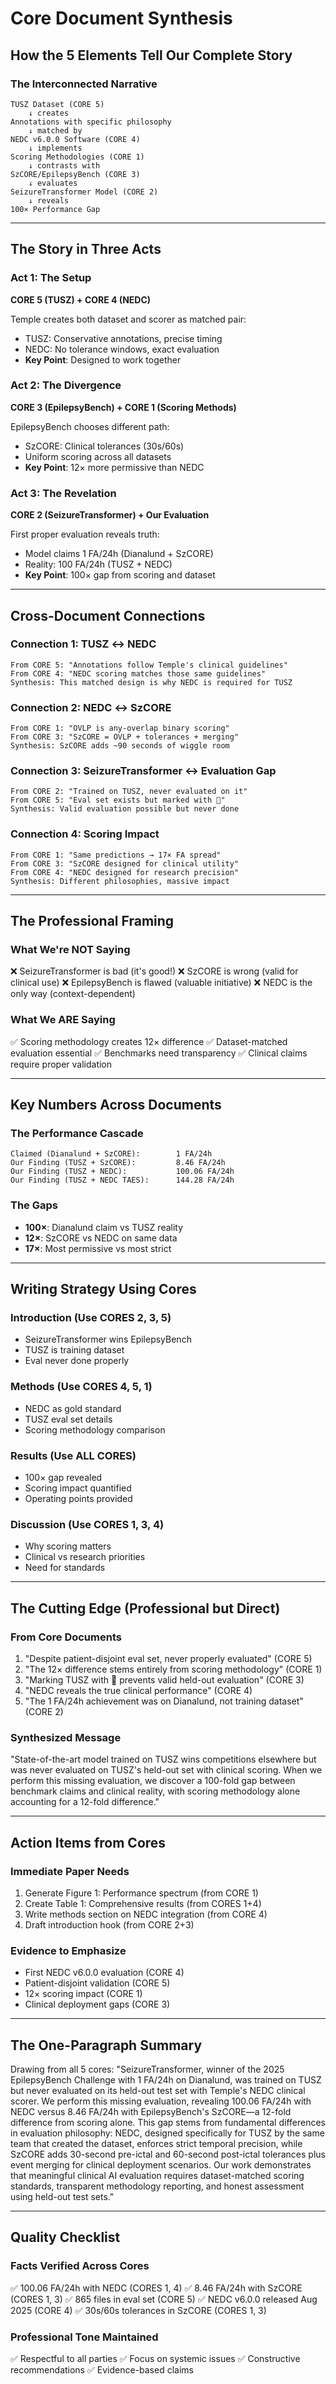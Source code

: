 # Core Document Synthesis
## How the 5 Elements Tell Our Complete Story

### The Interconnected Narrative

```
TUSZ Dataset (CORE 5)
    ↓ creates
Annotations with specific philosophy
    ↓ matched by
NEDC v6.0.0 Software (CORE 4)
    ↓ implements
Scoring Methodologies (CORE 1)
    ↓ contrasts with
SzCORE/EpilepsyBench (CORE 3)
    ↓ evaluates
SeizureTransformer Model (CORE 2)
    ↓ reveals
100× Performance Gap
```

---

## The Story in Three Acts

### Act 1: The Setup
**CORE 5 (TUSZ) + CORE 4 (NEDC)**

Temple creates both dataset and scorer as matched pair:
- TUSZ: Conservative annotations, precise timing
- NEDC: No tolerance windows, exact evaluation
- **Key Point**: Designed to work together

### Act 2: The Divergence
**CORE 3 (EpilepsyBench) + CORE 1 (Scoring Methods)**

EpilepsyBench chooses different path:
- SzCORE: Clinical tolerances (30s/60s)
- Uniform scoring across all datasets
- **Key Point**: 12× more permissive than NEDC

### Act 3: The Revelation
**CORE 2 (SeizureTransformer) + Our Evaluation**

First proper evaluation reveals truth:
- Model claims 1 FA/24h (Dianalund + SzCORE)
- Reality: 100 FA/24h (TUSZ + NEDC)
- **Key Point**: 100× gap from scoring and dataset

---

## Cross-Document Connections

### Connection 1: TUSZ ↔ NEDC
```
From CORE 5: "Annotations follow Temple's clinical guidelines"
From CORE 4: "NEDC scoring matches those same guidelines"
Synthesis: This matched design is why NEDC is required for TUSZ
```

### Connection 2: NEDC ↔ SzCORE
```
From CORE 1: "OVLP is any-overlap binary scoring"
From CORE 3: "SzCORE = OVLP + tolerances + merging"
Synthesis: SzCORE adds ~90 seconds of wiggle room
```

### Connection 3: SeizureTransformer ↔ Evaluation Gap
```
From CORE 2: "Trained on TUSZ, never evaluated on it"
From CORE 5: "Eval set exists but marked with 🚂"
Synthesis: Valid evaluation possible but never done
```

### Connection 4: Scoring Impact
```
From CORE 1: "Same predictions → 17× FA spread"
From CORE 3: "SzCORE designed for clinical utility"
From CORE 4: "NEDC designed for research precision"
Synthesis: Different philosophies, massive impact
```

---

## The Professional Framing

### What We're NOT Saying
❌ SeizureTransformer is bad (it's good!)
❌ SzCORE is wrong (valid for clinical use)
❌ EpilepsyBench is flawed (valuable initiative)
❌ NEDC is the only way (context-dependent)

### What We ARE Saying
✅ Scoring methodology creates 12× difference
✅ Dataset-matched evaluation essential
✅ Benchmarks need transparency
✅ Clinical claims require proper validation

---

## Key Numbers Across Documents

### The Performance Cascade
```
Claimed (Dianalund + SzCORE):        1 FA/24h
Our Finding (TUSZ + SzCORE):         8.46 FA/24h
Our Finding (TUSZ + NEDC):           100.06 FA/24h
Our Finding (TUSZ + NEDC TAES):      144.28 FA/24h
```

### The Gaps
- **100×**: Dianalund claim vs TUSZ reality
- **12×**: SzCORE vs NEDC on same data
- **17×**: Most permissive vs most strict

---

## Writing Strategy Using Cores

### Introduction (Use CORES 2, 3, 5)
- SeizureTransformer wins EpilepsyBench
- TUSZ is training dataset
- Eval never done properly

### Methods (Use CORES 4, 5, 1)
- NEDC as gold standard
- TUSZ eval set details
- Scoring methodology comparison

### Results (Use ALL CORES)
- 100× gap revealed
- Scoring impact quantified
- Operating points provided

### Discussion (Use CORES 1, 3, 4)
- Why scoring matters
- Clinical vs research priorities
- Need for standards

---

## The Cutting Edge (Professional but Direct)

### From Core Documents
1. "Despite patient-disjoint eval set, never properly evaluated" (CORE 5)
2. "The 12× difference stems entirely from scoring methodology" (CORE 1)
3. "Marking TUSZ with 🚂 prevents valid held-out evaluation" (CORE 3)
4. "NEDC reveals the true clinical performance" (CORE 4)
5. "The 1 FA/24h achievement was on Dianalund, not training dataset" (CORE 2)

### Synthesized Message
"State-of-the-art model trained on TUSZ wins competitions elsewhere but was never evaluated on TUSZ's held-out set with clinical scoring. When we perform this missing evaluation, we discover a 100-fold gap between benchmark claims and clinical reality, with scoring methodology alone accounting for a 12-fold difference."

---

## Action Items from Cores

### Immediate Paper Needs
1. Generate Figure 1: Performance spectrum (from CORE 1)
2. Create Table 1: Comprehensive results (from CORES 1+4)
3. Write methods section on NEDC integration (from CORE 4)
4. Draft introduction hook (from CORE 2+3)

### Evidence to Emphasize
- First NEDC v6.0.0 evaluation (CORE 4)
- Patient-disjoint validation (CORE 5)
- 12× scoring impact (CORE 1)
- Clinical deployment gaps (CORE 3)

---

## The One-Paragraph Summary

Drawing from all 5 cores: "SeizureTransformer, winner of the 2025 EpilepsyBench Challenge with 1 FA/24h on Dianalund, was trained on TUSZ but never evaluated on its held-out test set with Temple's NEDC clinical scorer. We perform this missing evaluation, revealing 100.06 FA/24h with NEDC versus 8.46 FA/24h with EpilepsyBench's SzCORE—a 12-fold difference from scoring alone. This gap stems from fundamental differences in evaluation philosophy: NEDC, designed specifically for TUSZ by the same team that created the dataset, enforces strict temporal precision, while SzCORE adds 30-second pre-ictal and 60-second post-ictal tolerances plus event merging for clinical deployment scenarios. Our work demonstrates that meaningful clinical AI evaluation requires dataset-matched scoring standards, transparent methodology reporting, and honest assessment using held-out test sets."

---

## Quality Checklist

### Facts Verified Across Cores
✅ 100.06 FA/24h with NEDC (CORES 1, 4)
✅ 8.46 FA/24h with SzCORE (CORES 1, 3)
✅ 865 files in eval set (CORE 5)
✅ NEDC v6.0.0 released Aug 2025 (CORE 4)
✅ 30s/60s tolerances in SzCORE (CORES 1, 3)

### Professional Tone Maintained
✅ Respectful to all parties
✅ Focus on systemic issues
✅ Constructive recommendations
✅ Evidence-based claims